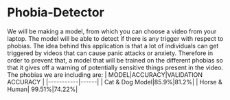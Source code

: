 # Phobia-Detector
We will be making a model, from which you can choose a video from your laptop. The model will be able to detect if there is any trigger with respect to phobias. The idea behind this application is that a lot of individuals can get triggered by videos that can cause panic attacks or anxiety. Therefore in order to prevent that, a model that will be trained on the different phobias so that it gives off a warning of potentially sensitive things present in the video.\
The phobias we are including are:
| MODEL|ACCURACY|VALIDATION ACCURACY |
|-----------|------|
| Cat & Dog Model|85.9%|81.2%|
| Horse & Human| 99.51%|74.22%|
